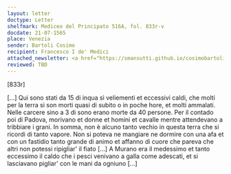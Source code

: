 ```yaml
---
layout: letter
doctype: Letter
shelfmark: Mediceo del Principato 516A, fol. 833r-v
docdate: 21-07-1565
place: Venezia
sender: Bartoli Cosimo
recipient: Francesco I de' Medici
attached_newsletter: <a href="https://smansutti.github.io/cosimobartoli/texts/3079_124,3079_126/">3079_124,3079_126</a>
reviewed: TBD
---
```


[833r]  
  
[...] Qui sono stati da 15 di inqua sì veliementi et eccessivi caldi, che molti per la terra si son morti quasi di subito o in poche hore, et molti ammalati. Nelle carcere sino a 3 di sono erano morte da 40 persone. Per il contado poi di Padova, morivano et donne et homini et cavalle mentre attendevano a tribbiare i grani. In somma, non è alcuno tanto vechio in questa terra che si ricordi di tanto vapore. Non si poteva ne mangiare ne dormire con una afa et con un fastidio tanto grande di animo et affanno di cuore che pareva che altri non potessi ripigliar' il fiato [...] A Murano era il medessimo et tanto eccessimo il caldo che i pesci venivano a galla come adescati, et si lasciavano pigliar' con le mani da ogniuno [...]  

